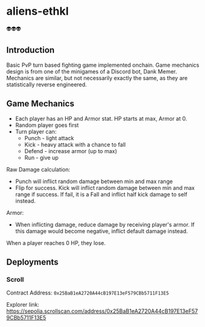 # aliens-ethkl
👽👽👽

## Introduction

Basic PvP turn based fighting game implemented onchain. Game mechanics design is from one of the minigames of a Discord bot, Dank Memer. Mechanics are similar, but not necessarily exactly the same, as they are statistically reverse engineered.

## Game Mechanics 

- Each player has an HP and Armor stat. HP starts at max, Armor at 0.
- Random player goes first
- Turn player can:
  - Punch - light attack
  - Kick - heavy attack with a chance to fall
  - Defend - increase armor (up to max)
  - Run - give up

Raw Damage calculation:
- Punch will inflict random damage between min and max range
- Flip for success. Kick will inflict random damage between min and max range if success. If fail, it is a Fall and inflict half kick damage to self instead.

Armor:
- When inflicting damage, reduce damage by receiving player's armor. If this damage would become negative, inflict default damage instead.

When a player reaches 0 HP, they lose.

## Deployments

### Scroll
Contract Address: `0x25BaB1eA2720A44cB197E13eF579CBb5711F13E5`

Explorer link: https://sepolia.scrollscan.com/address/0x25BaB1eA2720A44cB197E13eF579CBb5711F13E5
